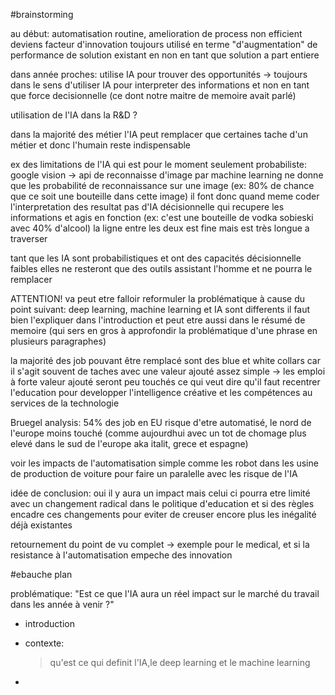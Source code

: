 #brainstorming

au début: automatisation routine, amelioration de process non efficient
deviens facteur d'innovation 
toujours utilisé en terme "d'augmentation" de performance de solution existant en non 
en tant que solution a part entiere

dans année proches: utilise IA pour trouver des opportunités 
-> toujours dans le sens d'utiliser IA pour interpreter des informations 
et non en tant que force decisionnelle (ce dont notre maitre de memoire avait parlé)

utilisation de l'IA dans la R&D ? 

dans la majorité des métier l'IA peut remplacer que certaines tache d'un métier 
et donc l'humain reste indispensable

ex des limitations de l'IA qui est pour le moment seulement probabiliste:
google vision -> api de reconnaisse d'image par machine learning 
ne donne que les probabilité de reconnaissance sur une image 
(ex: 80% de chance que ce soit une bouteille dans cette image)
il font donc quand meme coder l'interpretation des resultat
pas d'IA décisionnelle qui recupere les informations et agis en fonction
(ex: c'est une bouteille de vodka sobieski avec 40% d'alcool)
la ligne entre les deux est fine mais est très longue a traverser 

tant que les IA sont probabilistiques et ont des capacités
décisionnelle faibles elles ne resteront que des outils assistant l'homme 
et ne pourra le remplacer 

ATTENTION! va peut etre falloir reformuler la problématique à cause du
point suivant:
deep learning, machine learning et IA sont differents 
il faut bien l'expliquer dans l'introduction 
et peut etre aussi dans le résumé de memoire 
(qui sers en gros à approfondir la problématique d'une phrase en plusieurs paragraphes)


la majorité des job pouvant être remplacé sont des blue et white collars
car il s'agit souvent de taches avec une valeur ajouté assez simple 
-> les emploi à forte valeur ajouté seront peu touchés ce qui veut dire
qu'il faut recentrer l'education pour developper l'intelligence créative 
et les compétences au services de la technologie 


Bruegel analysis: 54% des job en EU risque d'etre automatisé, le nord de l'europe moins touché (comme aujourdhui avec un tot de chomage plus elevé dans le sud de l'europe aka italit, grece et espagne)

voir les impacts de l'automatisation simple comme les robot dans les usine de production de voiture pour faire un paralelle avec les risque de 
l'IA


idée de conclusion:
oui il y aura un impact mais celui ci pourra etre limité avec un changement radical dans le politique d'education et si des règles encadre ces changements pour eviter de creuser encore plus les inégalité déjà existantes

retournement du point de vu complet -> exemple pour le medical, et si la resistance à l'automatisation empeche des innovation 

#ebauche plan

problématique:
"Est ce que l'IA aura un réel impact sur le marché du travail dans les année à venir ?"
- introduction 

- contexte: 
    > qu'est ce qui definit l'IA,le deep learning et le machine learning 
    > 

- 
